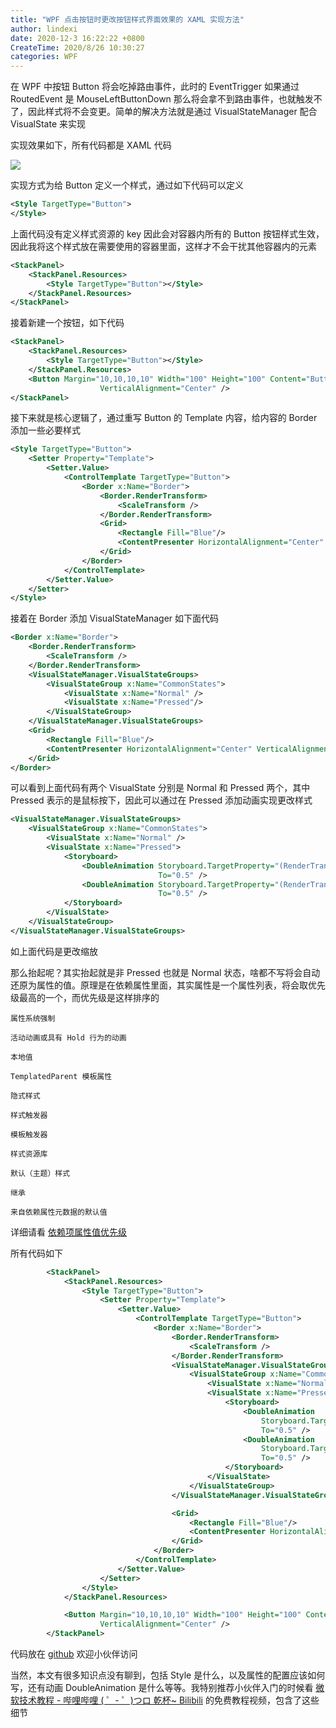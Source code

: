 ```yaml
---
title: "WPF 点击按钮时更改按钮样式界面效果的 XAML 实现方法"
author: lindexi
date: 2020-12-3 16:22:22 +0800
CreateTime: 2020/8/26 10:30:27
categories: WPF
---
```


在 WPF 中按钮 Button 将会吃掉路由事件，此时的 EventTrigger 如果通过 RoutedEvent 是 MouseLeftButtonDown 那么将会拿不到路由事件，也就触发不了，因此样式将不会变更。简单的解决方法就是通过 VisualStateManager 配合 VisualState 来实现

<!--more-->


<!-- CreateTime:2020/8/26 10:30:27 -->




实现效果如下，所有代码都是 XAML 代码

<!-- ![](image/WPF 点击按钮时更改按钮样式界面效果的 XAML 实现方法/WPF 点击按钮时更改按钮样式界面效果的 XAML 实现方法.gif) -->

![](http://image.acmx.xyz/lindexi%2FWPF%2520%25E7%2582%25B9%25E5%2587%25BB%25E6%258C%2589%25E9%2592%25AE%25E6%2597%25B6%25E6%259B%25B4%25E6%2594%25B9%25E6%258C%2589%25E9%2592%25AE%25E6%25A0%25B7%25E5%25BC%258F%25E7%2595%258C%25E9%259D%25A2%25E6%2595%2588%25E6%259E%259C%25E7%259A%2584%2520XAML%2520%25E5%25AE%259E%25E7%258E%25B0%25E6%2596%25B9%25E6%25B3%2595.gif)

实现方式为给 Button 定义一个样式，通过如下代码可以定义

```xml
<Style TargetType="Button">
</Style>
```

上面代码没有定义样式资源的 key 因此会对容器内所有的 Button 按钮样式生效，因此我将这个样式放在需要使用的容器里面，这样才不会干扰其他容器内的元素

```xml
<StackPanel>
    <StackPanel.Resources>
        <Style TargetType="Button"></Style>
    </StackPanel.Resources>
</StackPanel>
```

接着新建一个按钮，如下代码

```xml
<StackPanel>
    <StackPanel.Resources>
        <Style TargetType="Button"></Style>
    </StackPanel.Resources>
    <Button Margin="10,10,10,10" Width="100" Height="100" Content="Button 1" HorizontalAlignment="Center"
                    VerticalAlignment="Center" />
</StackPanel>
```

接下来就是核心逻辑了，通过重写 Button 的 Template 内容，给内容的 Border 添加一些必要样式

```xml
<Style TargetType="Button">
    <Setter Property="Template">
        <Setter.Value>
            <ControlTemplate TargetType="Button">
                <Border x:Name="Border">
                    <Border.RenderTransform>
                        <ScaleTransform />
                    </Border.RenderTransform>
                    <Grid>
                        <Rectangle Fill="Blue"/>
                        <ContentPresenter HorizontalAlignment="Center" VerticalAlignment="Center" />
                    </Grid>
                </Border>
            </ControlTemplate>
        </Setter.Value>
    </Setter>
</Style>
```

接着在 Border 添加 VisualStateManager 如下面代码

```xml
<Border x:Name="Border">
    <Border.RenderTransform>
        <ScaleTransform />
    </Border.RenderTransform>
    <VisualStateManager.VisualStateGroups>
        <VisualStateGroup x:Name="CommonStates">
            <VisualState x:Name="Normal" />
            <VisualState x:Name="Pressed"/>
        </VisualStateGroup>
    </VisualStateManager.VisualStateGroups>
    <Grid>
        <Rectangle Fill="Blue"/>
        <ContentPresenter HorizontalAlignment="Center" VerticalAlignment="Center" />
    </Grid>
</Border>
```

可以看到上面代码有两个 VisualState 分别是 Normal 和 Pressed 两个，其中 Pressed 表示的是鼠标按下，因此可以通过在 Pressed 添加动画实现更改样式

```xml
<VisualStateManager.VisualStateGroups>
    <VisualStateGroup x:Name="CommonStates">
        <VisualState x:Name="Normal" />
        <VisualState x:Name="Pressed">
            <Storyboard>
                <DoubleAnimation Storyboard.TargetProperty="(RenderTransform).(ScaleTransform.ScaleX)"
                                 To="0.5" />
                <DoubleAnimation Storyboard.TargetProperty="(RenderTransform).(ScaleTransform.ScaleY)"
                                 To="0.5" />
            </Storyboard>
        </VisualState>
    </VisualStateGroup>
</VisualStateManager.VisualStateGroups>
```

如上面代码是更改缩放

那么抬起呢？其实抬起就是非 Pressed 也就是 Normal 状态，啥都不写将会自动还原为属性的值。原理是在依赖属性里面，其实属性是一个属性列表，将会取优先级最高的一个，而优先级是这样排序的

```
属性系统强制

活动动画或具有 Hold 行为的动画

本地值

TemplatedParent 模板属性

隐式样式

样式触发器

模板触发器

样式资源库

默认（主题）样式

继承

来自依赖属性元数据的默认值
```

详细请看 [依赖项属性值优先级](https://docs.microsoft.com/zh-cn/dotnet/framework/wpf/advanced/dependency-property-value-precedence )

所有代码如下

```xml
        <StackPanel>
            <StackPanel.Resources>
                <Style TargetType="Button">
                    <Setter Property="Template">
                        <Setter.Value>
                            <ControlTemplate TargetType="Button">
                                <Border x:Name="Border">
                                    <Border.RenderTransform>
                                        <ScaleTransform />
                                    </Border.RenderTransform>
                                    <VisualStateManager.VisualStateGroups>
                                        <VisualStateGroup x:Name="CommonStates">
                                            <VisualState x:Name="Normal" />
                                            <VisualState x:Name="Pressed">
                                                <Storyboard>
                                                    <DoubleAnimation
                                                        Storyboard.TargetProperty="(RenderTransform).(ScaleTransform.ScaleX)"
                                                        To="0.5" />
                                                    <DoubleAnimation
                                                        Storyboard.TargetProperty="(RenderTransform).(ScaleTransform.ScaleY)"
                                                        To="0.5" />
                                                </Storyboard>
                                            </VisualState>
                                        </VisualStateGroup>
                                    </VisualStateManager.VisualStateGroups>

                                    <Grid>
                                        <Rectangle Fill="Blue"/>
                                        <ContentPresenter HorizontalAlignment="Center" VerticalAlignment="Center" />
                                    </Grid>
                                </Border>
                            </ControlTemplate>
                        </Setter.Value>
                    </Setter>
                </Style>
            </StackPanel.Resources>

            <Button Margin="10,10,10,10" Width="100" Height="100" Content="Button 1" HorizontalAlignment="Center"
                    VerticalAlignment="Center" />
        </StackPanel>

```

代码放在 [github](https://github.com/lindexi/lindexi_gd/tree/46dd1572/Babukeelleneeoai) 欢迎小伙伴访问

当然，本文有很多知识点没有聊到，包括 Style 是什么，以及属性的配置应该如何写，还有动画 DoubleAnimation 是什么等等。我特别推荐小伙伴入门的时候看 [微软技术教程 - 哔哩哔哩 ( ゜- ゜)つロ 乾杯~ Bilibili](https://space.bilibili.com/32497462 ) 的免费教程视频，包含了这些细节

